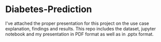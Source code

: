 # Diabetes-Prediction
I've attached the proper presentation for this project on the use case explanation, findings and results.
This repo includes the dataset, jupyter notebook and my presentation in PDF format as well as in .pptx format.
